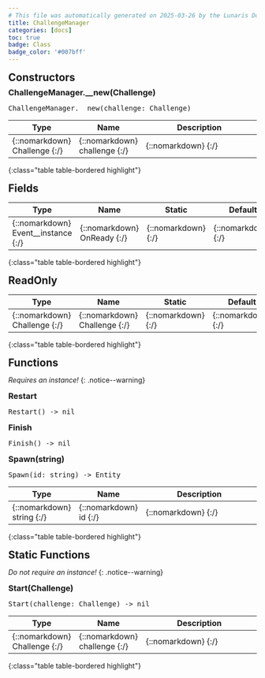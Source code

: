 ```yaml
---
# This file was automatically generated on 2025-03-26 by the Lunaris Documentation Generator
title: ChallengeManager
categories: [docs]
toc: true
badge: Class
badge_color: '#007bff'
---
```

<style>
h2 {
    margin-top: 1rem;
    margin-bottom: 0.5rem;
    padding: 0;
}

h3 {
    margin-top: 0.25rem;
    margin-bottom: 0.25rem;
}

.notice--warning {
    margin-top: 0.25rem !important;
    margin-bottom: 1rem !important;
}
table {width: 100%; }
td {width: 1px; }
td:last-child {width: 100%; }
#main {max-width: 1500px !important;}
</style>
            


## Constructors
### ChallengeManager.__new(Challenge)
<div class ="highlighter-rouge">
<div class ="highlight">
<pre class ="highlight">
<span class='nf'>ChallengeManager.__new</span>(<span class='o'>challenge</span>: <span class='kt'>Challenge</span>)
</pre>
</div>
</div>

| Type | Name | Description
| --- | --- | --- |
| {::nomarkdown} <span class='kt'>Challenge</span> {:/} | {::nomarkdown} <span class='o'>challenge</span> {:/} | {::nomarkdown} <span class='c'></span> {:/} |
{:class="table table-bordered highlight"}

## Fields

| Type | Name | Static | Default | Description |
| --- | --- | --- | --- | --- |
| {::nomarkdown} <span class='kt'>Event__instance</span> {:/} | {::nomarkdown} <span class='o'>OnReady</span> {:/} | {::nomarkdown}   {:/} | {::nomarkdown}  {:/} | {::nomarkdown} <span class='c'></span> {:/} |
{:class="table table-bordered highlight"}

## ReadOnly

| Type | Name | Static | Default | Description |
| --- | --- | --- | --- | --- |
| {::nomarkdown} <span class='kt'>Challenge</span> {:/} | {::nomarkdown} <span class='nf'>Challenge</span> {:/} | {::nomarkdown}   {:/} | {::nomarkdown}  {:/} | {::nomarkdown} <span class='c'></span> {:/} |
{:class="table table-bordered highlight"}

## Functions
*Requires an instance!*
{: .notice--warning}

### Restart
<div class ="highlighter-rouge">
<div class ="highlight">
<pre class ="highlight">
<span class='nf'>Restart</span>() -> <span class='kt'>nil</span>
</pre>
</div>
</div>

### Finish
<div class ="highlighter-rouge">
<div class ="highlight">
<pre class ="highlight">
<span class='nf'>Finish</span>() -> <span class='kt'>nil</span>
</pre>
</div>
</div>

### Spawn(string)
<div class ="highlighter-rouge">
<div class ="highlight">
<pre class ="highlight">
<span class='nf'>Spawn</span>(<span class='o'>id</span>: <span class='kt'>string</span>) -> <span class='kt'>Entity</span>
</pre>
</div>
</div>

| Type | Name | Description
| --- | --- | --- |
| {::nomarkdown} <span class='kt'>string</span> {:/} | {::nomarkdown} <span class='o'>id</span> {:/} | {::nomarkdown} <span class='c'></span> {:/} |
{:class="table table-bordered highlight"}

## Static Functions
*Do not require an instance!*
{: .notice--warning}

### Start(Challenge)
<div class ="highlighter-rouge">
<div class ="highlight">
<pre class ="highlight">
<span class='nf'>Start</span>(<span class='o'>challenge</span>: <span class='kt'>Challenge</span>) -> <span class='kt'>nil</span>
</pre>
</div>
</div>

| Type | Name | Description
| --- | --- | --- |
| {::nomarkdown} <span class='kt'>Challenge</span> {:/} | {::nomarkdown} <span class='o'>challenge</span> {:/} | {::nomarkdown} <span class='c'></span> {:/} |
{:class="table table-bordered highlight"}

